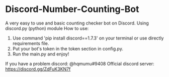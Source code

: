 # Discord-Number-Counting-Bot
A very easy to use and basic counting checker bot on Discord. Using discord.py (python) module
How to use:
1. Use command 'pip install discord==1.7.3' on your terminal or use directly requirements file.
2. Put your bot's token in the token section in config.py.
3. Run the main.py and enjoy!

If you have a problem discord: @hqmumu#9408
Official discord server: https://discord.gg/ZdFuK3KN7f
